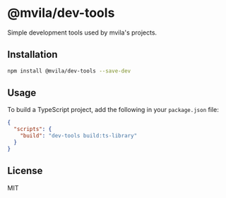 # @mvila/dev-tools

Simple development tools used by mvila's projects.

## Installation

```bash
npm install @mvila/dev-tools --save-dev
```

## Usage

To build a TypeScript project, add the following in your `package.json` file:

```json
{
  "scripts": {
    "build": "dev-tools build:ts-library"
  }
}
```

## License

MIT
